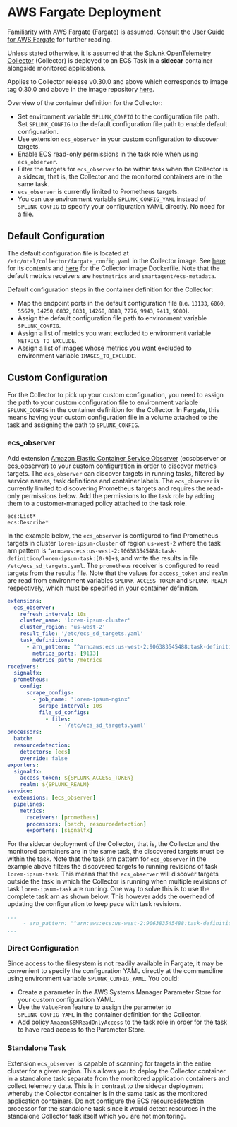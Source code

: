 # AWS Fargate Deployment
Familiarity with AWS Fargate (Fargate) is assumed. Consult the 
[User Guide for AWS Fargate](https://docs.aws.amazon.com/AmazonECS/latest/userguide/what-is-fargate.html)
for further reading.

Unless stated otherwise, it is assumed that the
[Splunk OpenTelemetry Collector](https://github.com/signalfx/splunk-otel-collector)
(Collector) is deployed to an ECS Task in a **sidecar** container alongside monitored
applications.

Applies to Collector release v0.30.0 and above which corresponds to image tag 0.30.0 and above
in the image repository [here](https://quay.io/repository/signalfx/splunk-otel-collector?tab=tags).

Overview of the container definition for the Collector:
- Set environment variable `SPLUNK_CONFIG` to the configuration file path. Set `SPLUNK_CONFIG`
  to the default configuration file path to enable default configuration.
- Use extension `ecs_observer` in your custom configuration to discover targets.
- Enable ECS read-only permissions in the task role when using `ecs_observer`.
- Filter the targets for `ecs_observer` to be within task when the Collector is a sidecar,
  that is, the Collector and the monitored containers are in the same task.
- `ecs_observer` is currently limited to Prometheus targets.
- You can use environment variable `SPLUNK_CONFIG_YAML` instead of `SPLUNK_CONFIG` to specify
  your configuration YAML directly. No need for a file.

## Default Configuration
The default configuration file is located at `/etc/otel/collector/fargate_config.yaml`
in the Collector image. See [here](../../cmd/otelcol/config/collector/fargate_config.yaml)
for its contents and [here](../../cmd/otelcol/Dockerfile) for the Collector image Dockerfile.
Note that the default metrics receivers are `hostmetrics` and `smartagent/ecs-metadata`.

Default configuration steps in the container definition for the Collector:
- Map the endpoint ports in the default configuration file (i.e. `13133`, `6060`,
  `55679`, `14250`, `6832`, `6831`, `14268`, `8888`, `7276`, `9943`, `9411`, `9080`).
- Assign the default configuration file path to environment variable `SPLUNK_CONFIG`.
- Assign a list of metrics you want excluded to environment variable `METRICS_TO_EXCLUDE`.
- Assign a list of images whose metrics you want excluded to environment variable `IMAGES_TO_EXCLUDE`.

## Custom Configuration
For the Collector to pick up your custom configuration, you need to assign the path to your
custom configuration file to environment variable `SPLUNK_CONFIG` in the container definition
for the Collector. In Fargate, this means having your custom configuration file in a volume
attached to the task and assigning the path to `SPLUNK_CONFIG`.

### ecs_observer
Add extension
[Amazon Elastic Container Service Observer](https://github.com/open-telemetry/opentelemetry-collector-contrib/tree/main/extension/observer/ecsobserver#amazon-elastic-container-service-observer)
(ecsobserver or ecs_observer) to your custom configuration in order to discover metrics
targets. The `ecs_observer` can discover targets in running tasks, filtered by service names,
task definitions and container labels. The `ecs_observer` is currently limited to discovering
Prometheus targets and requires the read-only permissions below. Add the permissions to the task role
by adding them to a customer-managed policy attached to the task role.
```text
ecs:List*
ecs:Describe*
```

In the example below, the `ecs_observer` is configured to find Prometheus targets in
cluster `lorem-ipsum-cluster` of region `us-west-2` where the task arn pattern is 
`^arn:aws:ecs:us-west-2:906383545488:task-definition/lorem-ipsum-task:[0-9]+$`,
and write the results in file `/etc/ecs_sd_targets.yaml`. The `prometheus` receiver is
configured to read targets from the results file. Note that the values for `access_token`
and `realm` are read from environment variables `SPLUNK_ACCESS_TOKEN` and `SPLUNK_REALM`
respectively, which must be specified in your container definition.

```yaml
extensions:
  ecs_observer:
    refresh_interval: 10s
    cluster_name: 'lorem-ipsum-cluster'
    cluster_region: 'us-west-2'
    result_file: '/etc/ecs_sd_targets.yaml'
    task_definitions:
      - arn_pattern: "^arn:aws:ecs:us-west-2:906383545488:task-definition/lorem-ipsum-task:[0-9]+$"
        metrics_ports: [9113]
        metrics_path: /metrics
receivers:
  signalfx:
  prometheus:
    config:
      scrape_configs:
        - job_name: 'lorem-ipsum-nginx'
          scrape_interval: 10s
          file_sd_configs:
            - files:
                - '/etc/ecs_sd_targets.yaml'
processors:
  batch:
  resourcedetection:
    detectors: [ecs]
    override: false    
exporters:
  signalfx:
    access_token: ${SPLUNK_ACCESS_TOKEN}
    realm: ${SPLUNK_REALM}
service:
  extensions: [ecs_observer]
  pipelines:
    metrics:
      receivers: [prometheus]
      processors: [batch, resourcedetection]
      exporters: [signalfx]
```
For the sidecar deployment of the Collector, that is, the Collector and the monitored
containers are in the same task, the discovered targets must be within the task. Note that
the task arn pattern for `ecs_observer` in the example above filters the discovered targets
to running revisions of task `lorem-ipsum-task`. This means that the `ecs_observer` will
discover targets outside the task in which the Collector is running when multiple revisions
of task `lorem-ipsum-task` are running. One way to solve this is to use the complete task arn
as shown below. This however adds the overhead of updating the configuration to keep pace
with task revisions.

```yaml
...
     - arn_pattern: "^arn:aws:ecs:us-west-2:906383545488:task-definition/lorem-ipsum-task:3$"
...
```

### Direct Configuration
Since access to the filesystem is not readily available in Fargate, it may be convenient to
specify the configuration YAML directly at the commandline using environment variable
`SPLUNK_CONFIG_YAML`. You could:
- Create a parameter in the AWS Systems Manager Parameter Store for your custom configuration
  YAML.
- Use the `ValueFrom` feature to assign the parameter to `SPLUNK_CONFIG_YAML` in the container
  definition for the Collector.
- Add policy `AmazonSSMReadOnlyAccess` to the task role in order for the task to have read
  access to the Parameter Store.

### Standalone Task
Extension `ecs_observer` is capable of scanning for targets in the entire cluster for a given
region. This allows you to deploy the Collector container in a standalone task separate from the 
monitored application containers and collect telemetry data. This is in contrast to the sidecar 
deployment whereby the Collector container is in the same task as the monitored application
containers. Do not configure the ECS
[resourcedetection](https://github.com/open-telemetry/opentelemetry-collector-contrib/tree/main/processor/resourcedetectionprocessor#resource-detection-processor) 
processor for the standalone task since it would detect resources in the standalone Collector
task itself which you are not monitoring.